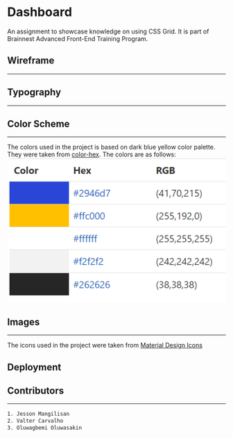 # Dashboard
An assignment to showcase knowledge on using CSS Grid. It is part of Brainnest Advanced Front-End Training Program.

## Wireframe
---

## Typography
---

## Color Scheme
---
The colors used in the project is based on dark blue yellow color palette. They were taken from [color-hex](https://www.color-hex.com/color-palette/83349). The colors are as follows:
![Color Palette](./assets/readme-images/color-palette.png)

## Images
---
The icons used in the project were taken from [Material Design Icons](https://materialdesignicons.com/)

## Deployment

## Contributors
---
    1. Jesson Mangilisan
    2. Valter Carvalho
    3. Oluwagbemi Oluwasakin

